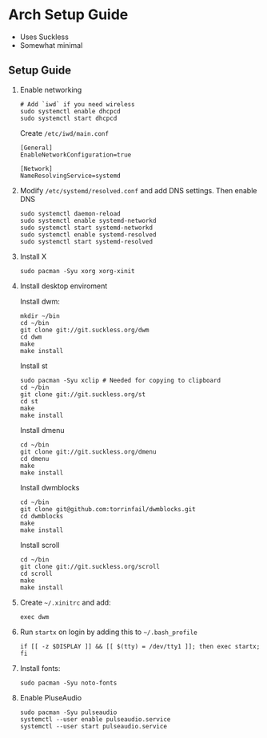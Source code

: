 # Arch Setup Guide

- Uses Suckless
- Somewhat minimal

## Setup Guide

1.  Enable networking
    ```
    # Add `iwd` if you need wireless
    sudo systemctl enable dhcpcd
    sudo systemctl start dhcpcd
    ```
    
    Create `/etc/iwd/main.conf`
    ```
    [General]
    EnableNetworkConfiguration=true

    [Network]
    NameResolvingService=systemd
    ```
2.  Modify `/etc/systemd/resolved.conf` and add DNS settings. Then enable DNS
    ```
    sudo systemctl daemon-reload
    sudo systemctl enable systemd-networkd
    sudo systemctl start systemd-networkd
    sudo systemctl enable systemd-resolved
    sudo systemctl start systemd-resolved
    ```
3.  Install X
    ```
    sudo pacman -Syu xorg xorg-xinit
    ```
4.  Install desktop enviroment

    Install dwm:
    ```
    mkdir ~/bin
    cd ~/bin
    git clone git://git.suckless.org/dwm
    cd dwm
    make
    make install
    ```
    Install st
    ```
    sudo pacman -Syu xclip # Needed for copying to clipboard
    cd ~/bin
    git clone git://git.suckless.org/st
    cd st
    make
    make install
    ```
    Install dmenu
    ```
    cd ~/bin
    git clone git://git.suckless.org/dmenu
    cd dmenu
    make
    make install
    ```
    Install dwmblocks
    ```
    cd ~/bin
    git clone git@github.com:torrinfail/dwmblocks.git
    cd dwmblocks
    make
    make install
    ```
    Install scroll
    ```
    cd ~/bin
    git clone git://git.suckless.org/scroll
    cd scroll
    make
    make install
    ```
5. Create `~/.xinitrc` and add:
    ```
    exec dwm
    ```
6. Run `startx` on login by adding this to `~/.bash_profile`
    ```
    if [[ -z $DISPLAY ]] && [[ $(tty) = /dev/tty1 ]]; then exec startx; fi
    ```
7. Install fonts:
    ```
    sudo pacman -Syu noto-fonts
    ```
8. Enable PluseAudio
    ```
    sudo pacman -Syu pulseaudio
    systemctl --user enable pulseaudio.service
    systemctl --user start pulseaudio.service
    ```
